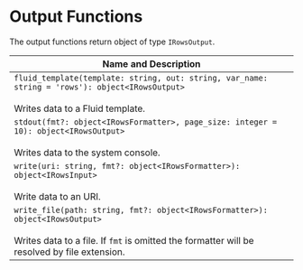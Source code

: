 # Output Functions

The output functions return object of type `IRowsOutput`.

| Name and Description |
| --- |
| `fluid_template(template: string, out: string, var_name: string = 'rows'): object<IRowsOutput>`<br /><br /> Writes data to a Fluid template. |
| `stdout(fmt?: object<IRowsFormatter>, page_size: integer = 10): object<IRowsOutput>`<br /><br /> Writes data to the system console. |
| `write(uri: string, fmt?: object<IRowsFormatter>): object<IRowsInput>` <br /><br /> Write data to an URI. |
| `write_file(path: string, fmt?: object<IRowsFormatter>): object<IRowsOutput>` <br /><br /> Writes data to a file. If `fmt` is omitted the formatter will be resolved by file extension. |
